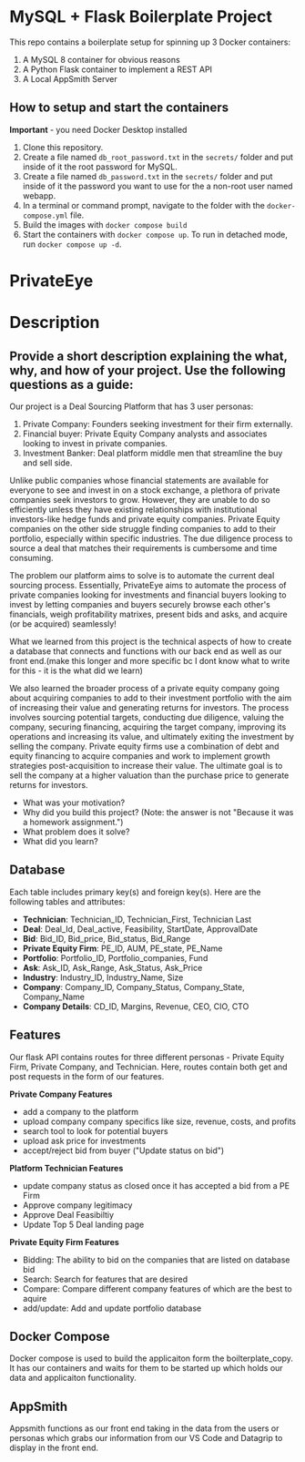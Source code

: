 # MySQL + Flask Boilerplate Project

This repo contains a boilerplate setup for spinning up 3 Docker containers: 
1. A MySQL 8 container for obvious reasons
1. A Python Flask container to implement a REST API
1. A Local AppSmith Server

## How to setup and start the containers
**Important** - you need Docker Desktop installed

1. Clone this repository.  
1. Create a file named `db_root_password.txt` in the `secrets/` folder and put inside of it the root password for MySQL. 
1. Create a file named `db_password.txt` in the `secrets/` folder and put inside of it the password you want to use for the a non-root user named webapp. 
1. In a terminal or command prompt, navigate to the folder with the `docker-compose.yml` file.  
1. Build the images with `docker compose build`
1. Start the containers with `docker compose up`.  To run in detached mode, run `docker compose up -d`. 



# PrivateEye

# Description 
## Provide a short description explaining the what, why, and how of your project. Use the following questions as a guide:

Our project is a Deal Sourcing Platform that has 3 user personas:
1. Private Company: Founders seeking investment for their firm externally.
2. Financial buyer: Private Equity Company analysts and associates looking to invest in private companies.
3. Investment Banker: Deal platform middle men that streamline the buy and sell side.

Unlike public companies whose financial statements are available for everyone to see and invest in on a stock exchange, a plethora of private companies seek investors to grow. However, they are unable to do so efficiently unless they have existing relationships with institutional investors-like hedge funds and private equity companies. Private Equity companies on the other side struggle finding companies to add to their portfolio, especially within specific industries. The due diligence process to source a deal that matches their requirements is cumbersome and time consuming.

The problem our platform aims to solve is to automate the current deal sourcing process.
Essentially, PrivateEye aims to automate the process of private companies looking for investments and financial buyers looking to invest by letting companies and buyers securely browse each other's financials, weigh profitability matrixes, present bids and asks, and acquire (or be acquired) seamlessly!

What we learned from this project is the technical aspects of how to create a database that connects and functions with our back end as well as our front end.(make this longer and more specific bc I dont know what to write for this - it is the what did we learn) 

We also learned the broader process of a private equity company going about acquiring companies to add to their investment portfolio with the aim of increasing their value and generating returns for investors. The process involves sourcing potential targets, conducting due diligence, valuing the company, securing financing, acquiring the target company, improving its operations and increasing its value, and ultimately exiting the investment by selling the company. Private equity firms use a combination of debt and equity financing to acquire companies and work to implement growth strategies post-acquisition to increase their value. The ultimate goal is to sell the company at a higher valuation than the purchase price to generate returns for investors.


- What was your motivation?
- Why did you build this project? (Note: the answer is not "Because it was a homework assignment.")
- What problem does it solve?
- What did you learn?


## Database
Each table includes primary key(s) and foreign key(s). Here are the following tables and attributes:

- **Technician**: Technician_ID, Technician_First, Technician Last
- **Deal**: Deal_Id, Deal_active, Feasibility, StartDate, ApprovalDate
- **Bid**: Bid_ID, Bid_price, Bid_status, Bid_Range
- **Private Equity Firm**: PE_ID, AUM, PE_state, PE_Name
- **Portfolio**: Portfolio_ID, Portfolio_companies, Fund
- **Ask**: Ask_ID, Ask_Range, Ask_Status, Ask_Price
- **Industry**: Industry_ID, Industry_Name, Size
- **Company**: Company_ID, Company_Status, Company_State, Company_Name
- **Company Details**: CD_ID, Margins, Revenue, CEO, CIO, CTO


## Features
Our flask API contains routes for three different personas - Private Equity Firm,  Private Company, and Technician. Here, routes contain both get and post requests in the form of our features.

**Private Company Features**
- add a company to the platform 
- upload company company specifics like size, revenue, costs, and profits
- search tool to look for potential buyers
- upload ask price for investments 
- accept/reject bid from buyer ("Update status on bid")

**Platform Technician Features**
- update company status as closed once it has accepted a bid from a PE Firm 
- Approve company legitimacy 
- Approve Deal Feasibiltiy
- Update Top 5 Deal landing page

**Private Equity Firm Features**
- Bidding: The ability to bid on the companies that are listed on database bid
- Search: Search for features that are desired
- Compare: Compare different company features of which are the best to aquire
- add/update: Add and update portfolio database


## Docker Compose
Docker compose is used to build the applicaiton form the boilterplate_copy. It has our containers and waits for them to be started up which holds our data and applicaiton functionality. 

## AppSmith
Appsmith functions as our front end taking in the data from the users or personas which grabs our information from our VS Code and Datagrip to display in the front end. 